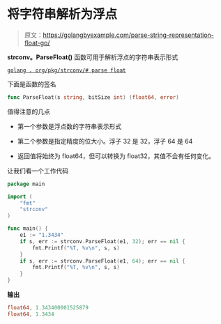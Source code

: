 # 将字符串解析为浮点

> 原文：<https://golangbyexample.com/parse-string-representation-float-go/>

**strconv。ParseFloat()** 函数可用于解析浮点的字符串表示形式

[`golang . org/pkg/strconv/# parse float`](https://golang.org/pkg/strconv/#ParseFloat)

下面是函数的签名

```go
func ParseFloat(s string, bitSize int) (float64, error) 
```

值得注意的几点

*   第一个参数是浮点数的字符串表示形式

*   第二个参数是指定精度的位大小。浮子 32 是 32，浮子 64 是 64

*   返回值将始终为 float64，但可以转换为 float32，其值不会有任何变化。

让我们看一个工作代码

```go
package main

import (
    "fmt"
    "strconv"
)

func main() {
    e1 := "1.3434"
    if s, err := strconv.ParseFloat(e1, 32); err == nil {
        fmt.Printf("%T, %v\n", s, s)
    }
    if s, err := strconv.ParseFloat(e1, 64); err == nil {
        fmt.Printf("%T, %v\n", s, s)
    }
}
```

**输出**

```go
float64, 1.343400001525879
float64, 1.3434
```